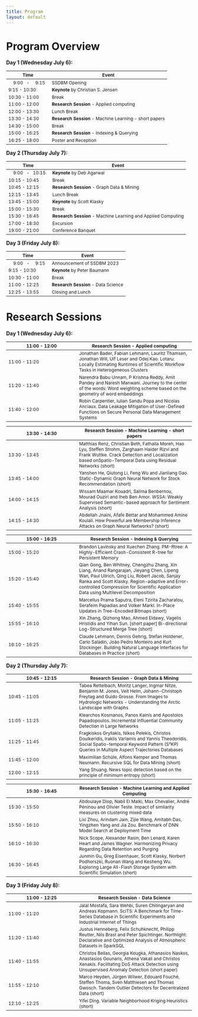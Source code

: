 ```yaml
---
title: Program
layout: default
---
```


# Program Overview

<style scoped> table { font-size: 12px; } </style>

**Day 1 (Wednesday July 6):**

| Time                                                  | Event                                                         |
|-------------------------------------------------------|---------------------------------------------------------------|
| &nbsp; &nbsp; 9:00 &nbsp; - &nbsp; &nbsp; 9:15 &nbsp; | SSDBM Opening                                                 |
|  9:15 - 10:30                                         | **Keynote** by Christian S. Jensen                            |
| 10:30	- 11:00	                                        | Break	                                                      |
| 11:00	- 12:00         	                            | **Research Session** - Applied computing					  |
| 12:00	- 13:30	                                        | Lunch Break					                                  |
| 13:30	- 14:30	                                        | **Research Session** - Machine Learning - short papers		  |
| 14:30	- 15:00	                                        | Break					                                      |
| 15:00	- 16:25	                                        | **Research Session** - Indexing & Querying				      |
| 16:25	- 18:00	                                        | Poster and Reception					                      |



**Day 2 (Thursday July 7):**

| Time                                            | Event                                                         |
|-------------------------------------------------|---------------------------------------------------------------|
| &nbsp; &nbsp; 9:00 &nbsp; - &nbsp; 10:15 &nbsp; | **Keynote** by Deb Agarwal                                    |
| 10:15	- 10:45                                   | Break	       			                                        |
| 10:45	- 12:15                                   | **Research Session** - Graph Data & Mining                    |
| 12:15	- 13:45                                   | Lunch Break		                                            |
| 13:45	- 15:00                                   | **Keynote** by Scott Klasky                                   |
| 15:00	- 15:30                                   | Break					                                        |
| 15:30	- 16:45                                   | **Research Session** - Machine Learning and Applied Computing |
| 17:00	- 18:30                                   | Excursion					                                    |
| 19:00	- 21:00                                   | Conference Banquet		                                    |



**Day 3 (Friday July 8):**

| Time                                                  | Event                                                         |
|-------------------------------------------------------|---------------------------------------------------------------|
| &nbsp; &nbsp; 9:00 &nbsp; - &nbsp; &nbsp; 9:15 &nbsp; | Announcement of SSDBM 2023                                    |
|  9:15 - 10:30	                                        | **Keynote** by Peter Baumann		                          |
| 10:30 - 11:00	                                        | Break					                                      |
| 11:00 - 12:25	                                        | **Research Session** - Data Science                           |
| 12:25 - 13:55	                                        | Closing and Lunch                                             |




# Research Sessions


**Day 1 (Wednesday July 6):**

| <div style="width:180px">11:00 - 12:00</div> | Research Session - Applied computing		                                                                                                                     			                                   |
|----------------------------------------------|---------------------------------------------------------------------------------------------------------------------------------------------------------------------------------------------------------------|
| 11:00	- 11:20	                               | Jonathan Bader, Fabian Lehmann, Lauritz Thamsen, Jonathan Will, Ulf Leser and Odej Kao. Lotaru: Locally Estimating Runtimes of Scientific Workflow Tasks in Heterogeneous Clusters                            |
| 11:20 - 11:40	                               | Narendra Babu Unnam, P Krishna Reddy, Amit Pandey and Naresh Manwani. Journey to the center of the words: Word weighting scheme based on the geometry of word embeddings                                      |
| 11:40 - 12:00	                               | Robin Carpentier, Iulian Sandu Popa and Nicolas Anciaux. Data Leakage Mitigation of User-Defined Functions on Secure Personal Data Management Systems                                                         |


| <div style="width:180px">13:30 - 14:30</div> | Research Session - Machine Learning - short papers                                                                                                                                                            |
|----------------------------------------------|---------------------------------------------------------------------------------------------------------------------------------------------------------------------------------------------------------------|
| 13:30 - 13:45                                | Matthias Renz, Christian Beth, Fathalla Moreh, Hao Lyu, Steffen Strohm, Zarghaam Haider Rizvi and Frank Wuttke. Crack Detection and Localization based onSpatio-Temporal Data using Residual Networks (short) |				
| 13:45 - 14:00                                | Yanshen He, Qiutong Li, Feng Wu and Jianliang Gao. Static-Dynamic Graph Neural Network for Stock Recommendation (short)					                                                                   |
| 14:00 - 14:15                                | Wissam Maamar Kouadri, Salima Benbernou, Mourad Ouziri and Iheb Ben Amor. WSSA: Weakly Supervised Semantic-based approach for Sentiment Analysis (short)					                                   |
| 14:15 - 14:30                                | Abdellah Jnaini, Afafe Bettar and Mohammed Amine Koulali. How Powerful are Membership Inference Attacks on Graph Neural Networks? (short)					                                                   |


| <div style="width:180px">15:00 - 16:25</div> | Research Session - Indexing & Querying                                                                                                                                                                                                                                              |
|----------------------------------------------|-------------------------------------------------------------------------------------------------------------------------------------------------------------------------------------------------------------------------------------------------------------------------------------|
| 15:00 - 15:20                                | Brandon Lavinsky and Xuechen Zhang. PM-Rtree: A Highly-Efficient Crash-Consistent R-tree for Persistent Memory	                                                                                               				                                                         |
| 15:20 - 15:40                                | Qian Gong, Ben Whitney, Chengzhu Zhang, Xin Liang, Anand Rangarajan, Jieyang Chen, Lipeng Wan, Paul Ullrich, Qing Liu, Robert Jacob, Sanjay Ranka and Scott Klasky. Region-adaptive and Error-controlled Compression for Scientific Application Data using Multilevel Decomposition |
| 15:40 - 15:55                                | Marcellus Prama Saputra, Eleni Tzirita Zacharatou, Serafeim Papadias and Volker Markl. In-Place Updates in Tree-Encoded Bitmaps (short)					                                                                                                                         |
| 15:55 - 16:10                                | Xin Zhang, Qizhong Mao, Ahmed Eldawy, Vagelis Hristidis and Yihan Sun. [short paper] Bi-directional Log-Structured Merge Tree (short)					                                                                                                                             |
| 16:10 - 16:25                                | Claude Lehmann, Dennis Gehrig, Stefan Holdener, Carlo Saladin, João Pedro Monteiro and Kurt Stockinger. Building Natural Language Interfaces for Databases in Practice (short)					                                                                                     |



**Day 2 (Thursday July 7):**

| <div style="width:180px">10:45 - 12:15</div> | Research Session - Graph Data & Mining	                                                                                                                                                                       |
|----------------------------------------------|---------------------------------------------------------------------------------------------------------------------------------------------------------------------------------------------------------------|			
| 10:45 - 11:05                                | Tabea Rettelbach, Moritz Langer, Ingmar Nitze, Benjamin M. Jones, Veit Helm, Johann-Christoph Freytag and Guido Grosse. From Images to Hydrologic Networks - Understanding the Arctic Landscape with Graphs   |
| 11:05 - 11:25                                | Klearchos Kosmanos, Panos Kalnis and Apostolos Papadopoulos. Incremental Influential Community Detection in Large Networks	 				                                                                   |
| 11:25 - 11:45                                | Fragkiskos Gryllakis, Nikos Pelekis, Christos Doulkeridis, Iraklis Varlamis and Yannis Theodoridis. Social Spatio-temporal Keyword Pattern (S²KP) Queries in Multiple Aspect Trajectories Databases	       |
| 11:45 - 12:00                                | Maximilian Schüle, Alfons Kemper and Thomas Neumann. Recursive SQL for Data Mining (short)					                                                                                                   |
| 12:00 - 12:15                                | Yang Shuang. News topic detection based on the principle of minimum entropy (short)					                                                                                                       |


| <div style="width:180px">15:30 - 16:45</div> | Research Session - Machine Learning and Applied Computing		                                                                                                                                               |
|----------------------------------------------|---------------------------------------------------------------------------------------------------------------------------------------------------------------------------------------------------------------|
| 15:30 - 15:50                                | Abdoulaye Diop, Nabil El Malki, Max Chevalier, André Péninou and Olivier Teste. Impact of similarity measures on clustering mixed data	                                                                       |
| 15:50 - 16:10                                | Lixi Zhou, Arindam Jain, Zijie Wang, Amitabh Das, Yingzhen Yang and Jia Zou. Benchmark of DNN Model Search at Deployment Time		                                                                           |
| 16:10 - 16:30                                | Nick Scope, Alexander Rasin, Ben Lenard, Karen Heart and James Wagner. Harmonizing Privacy Regarding Data Retention and Purging		                                                                       |
| 16:30 - 16:45                                | Junmin Gu, Greg Eisenhauer, Scott Klasky, Norbert Podhorszki, Ruonan Wang and Kesheng Wu. Exploring Large All-Flash Storage System with Scientific Simulation (short)					                       |



**Day 3 (Friday July 8):**


| <div style="width:180px">11:00 - 12:25</div> | Research Session - Data Science					                                                                                                                                                           |
|----------------------------------------------|---------------------------------------------------------------------------------------------------------------------------------------------------------------------------------------------------------------|
| 11:00 - 11:20                                | Jalal Mostafa, Sara Wehbi, Suren Chilingaryan and Andreas Kopmann. SciTS: A Benchmark for Time-Series Database in Scientific Experiments and Industrial Internet of Things                                    |
| 11:20 - 11:40                                | Justus Henneberg, Felix Schuhknecht, Philipp Reutter, Nils Brast and Peter Spichtinger. Northlight: Declarative and Optimized Analysis of Atmospheric Datasets in SparkSQL	                                   |
| 11:40 - 11:55                                | Christos Bellas, Georgia Kougka, Athanasios Naskos, Anastasios Gounaris, Athena Vakali and Christos Xenakis. Facilitating DoS Attack Detection using Unsupervised Anomaly Detection (short paper)	           |
| 11:55 - 12:10                                | Marco Heyden, Jürgen Wilwer, Edouard Fouché, Steffen Thoma, Sven Matthiesen and Thomas Gwosch. Tandem Outlier Detectors for Decentralized Data (short)	                                                       |
| 12:10 - 12:25                                | Yifei Ding. Variable Neighborhood Kriging Heuristics (short)					                                                                                                                               |
